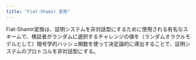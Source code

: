 ```yaml
---
title: "Fiat-Shamir 変換"
---
```


Fiat-Shamir変換は、証明システムを非対話型にするために使用される有名なスキームで、検証者がランダムに選択するチャレンジの値を（ランダムオラクルモデルとして）暗号学的ハッシュ関数を使って決定論的に導出することで、証明システムのプロトコルを非対話型にする。